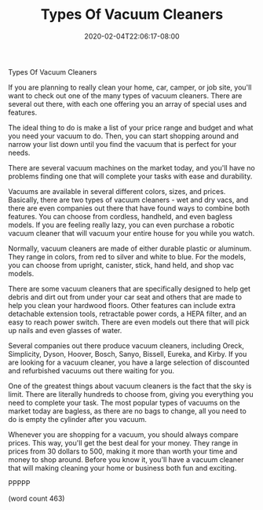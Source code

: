 ﻿---
title: "Types Of Vacuum Cleaners"
date: 2020-02-04T22:06:17-08:00
description: "Vacuum Cleaners Tips for Web Success"
featured_image: "/images/Vacuum Cleaners.jpg"
tags: ["Vacuum Cleaners"]
---

Types Of Vacuum Cleaners

If you are planning to really clean your home, car,
camper, or job site, you'll want to check out one of
the many types of vacuum cleaners.  There are several
out there, with each one offering you an array of
special uses and features.

The ideal thing to do is make a list of your price
range and budget and what you need your vacuum to do.
Then, you can start shopping around and narrow your
list down until you find the vacuum that is perfect
for your needs.

There are several vacuum machines on the market
today, and you'll have no problems finding one that
will complete your tasks with ease and durability.

Vacuums are available in several different colors,
sizes, and prices.  Basically, there are two types
of vacuum cleaners - wet and dry vacs, and there are
even companies out there that have found ways to 
combine both features.  You can choose from cordless,
handheld, and even bagless models.  If you are
feeling really lazy, you can even purchase a robotic
vacuum cleaner that will vacuum your entire house for
you while you watch.

Normally, vacuum cleaners are made of either durable
plastic or aluminum.  They range in colors, from 
red to silver and white to blue.  For the models,
you can choose from upright, canister, stick, hand
held, and shop vac models.  

There are some vacuum cleaners that are specifically
designed to help get debris and dirt out from 
under your car seat and others that are made to
help you clean your hardwood floors.  Other features
can include extra detachable extension tools, 
retractable power cords, a HEPA filter, and an 
easy to reach power switch.  There are even models
out there that will pick up nails and even glasses
of water.

Several companies out there produce vacuum cleaners,
including Oreck, Simplicity, Dyson, Hoover, Bosch,
Sanyo, Bissell, Eureka, and Kirby.  If you are 
looking for a vacuum cleaner, you have a large
selection of discounted and refurbished vacuums out
there waiting for you.  

One of the greatest things about vacuum cleaners is
the fact that the sky is limit.  There are literally
hundreds to choose from, giving you everything you
need to complete your task.  The most popular 
types of vacuums on the market today are bagless,
as there are no bags to change, all you need to
do is empty the cylinder after you vacuum.

Whenever you are shopping for a vacuum, you should
always compare prices.  This way, you'll get the
best deal for your money.  They range in prices 
from 30 dollars to 500, making it more than worth
your time and money to shop around.  Before you
know it, you'll have a vacuum cleaner that will
making cleaning your home or business both fun
and exciting.

PPPPP

(word count 463)
